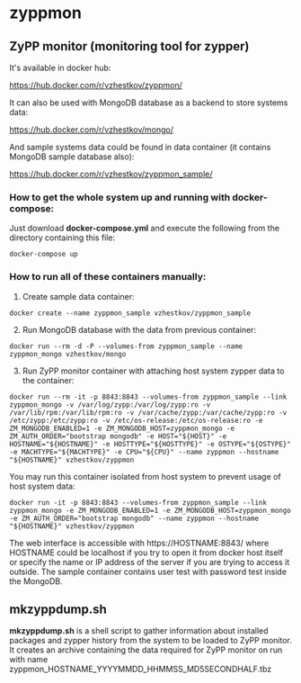 # zyppmon
## ZyPP monitor (monitoring tool for zypper)

It's available in docker hub:

https://hub.docker.com/r/vzhestkov/zyppmon/

It can also be used with MongoDB database as a backend to store systems data:

https://hub.docker.com/r/vzhestkov/mongo/

And sample systems data could be found in data container (it contains MongoDB sample database also):

https://hub.docker.com/r/vzhestkov/zyppmon_sample/

### How to get the whole system up and running with docker-compose:
Just download **docker-compose.yml** and execute the following from the directory containing this file:
```
docker-compose up
```

### How to run all of these containers manually:
1. Create sample data container:
```
docker create --name zyppmon_sample vzhestkov/zyppmon_sample
```
2. Run MongoDB database with the data from previous container:
```
docker run --rm -d -P --volumes-from zyppmon_sample --name zyppmon_mongo vzhestkov/mongo
```
3. Run ZyPP monitor container with attaching host system zypper data to the container:
```
docker run --rm -it -p 8843:8843 --volumes-from zyppmon_sample --link zyppmon_mongo -v /var/log/zypp:/var/log/zypp:ro -v /var/lib/rpm:/var/lib/rpm:ro -v /var/cache/zypp:/var/cache/zypp:ro -v /etc/zypp:/etc/zypp:ro -v /etc/os-release:/etc/os-release:ro -e ZM_MONGODB_ENABLED=1 -e ZM_MONGODB_HOST=zyppmon_mongo -e ZM_AUTH_ORDER="bootstrap mongodb" -e HOST="${HOST}" -e HOSTNAME="${HOSTNAME}" -e HOSTTYPE="${HOSTTYPE}" -e OSTYPE="${OSTYPE}" -e MACHTYPE="${MACHTYPE}" -e CPU="${CPU}" --name zyppmon --hostname "${HOSTNAME}" vzhestkov/zyppmon
```
You may run this container isolated from host system to prevent usage of host system data:
```
docker run -it -p 8843:8843 --volumes-from zyppmon_sample --link zyppmon_mongo -e ZM_MONGODB_ENABLED=1 -e ZM_MONGODB_HOST=zyppmon_mongo -e ZM_AUTH_ORDER="bootstrap mongodb" --name zyppmon --hostname "${HOSTNAME}" vzhestkov/zyppmon
```
The web interface is accessible with https://HOSTNAME:8843/ where HOSTNAME could be localhost if you try to open it from docker host itself or specify the name or IP address of the server if you are trying to access it outside.
The sample container contains user test with password test inside the MongoDB.

## mkzyppdump.sh
**mkzyppdump.sh** is a shell script to gather information about installed packages and zypper history from the system to be loaded to ZyPP monitor.
It creates an archive containing the data required for ZyPP monitor on run with name zyppmon_HOSTNAME_YYYYMMDD_HHMMSS_MD5SECONDHALF.tbz